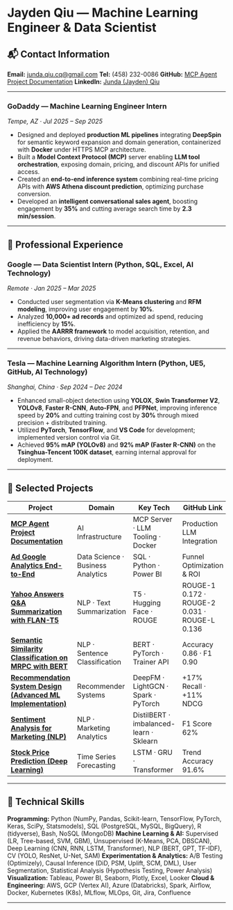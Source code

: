 # Jayden Qiu — Machine Learning Engineer & Data Scientist

## 📬 Contact Information

**Email:** [junda.qiu.cq@gmail.com](mailto:junda.qiu.cq@gmail.com)
**Tel:** (458) 232-0086
**GitHub:** [MCP Agent Project Documentation](https://github.com/Junda-Qiu/MCP_Agent_Project_documentation)
**LinkedIn:** [Junda (Jayden) Qiu](https://www.linkedin.com/in/junda-jayden-qiu-7b4aa5292)

---

### **GoDaddy — Machine Learning Engineer Intern**

*Tempe, AZ · Jul 2025 – Sep 2025*

* Designed and deployed **production ML pipelines** integrating **DeepSpin** for semantic keyword expansion and domain generation, containerized with **Docker** under HTTPS MCP architecture.
* Built a **Model Context Protocol (MCP)** server enabling **LLM tool orchestration**, exposing domain, pricing, and discount APIs for unified access.
* Created an **end-to-end inference system** combining real-time pricing APIs with **AWS Athena discount prediction**, optimizing purchase conversion.
* Developed an **intelligent conversational sales agent**, boosting engagement by **35%** and cutting average search time by **2.3 min/session**.

---

## 💼 Professional Experience

### **Google — Data Scientist Intern (Python, SQL, Excel, AI Technology)**

*Remote · Jan 2025 – Mar 2025*

* Conducted user segmentation via **K-Means clustering** and **RFM modeling**, improving user engagement by **10%**.
* Analyzed **10,000+ ad records** and optimized ad spend, reducing inefficiency by **15%**.
* Applied the **AARRR framework** to model acquisition, retention, and revenue behaviors, driving data-driven marketing strategies.

---


### **Tesla — Machine Learning Algorithm Intern (Python, UE5, GitHub, AI Technology)**

*Shanghai, China · Sep 2024 – Dec 2024*

* Enhanced small-object detection using **YOLOX**, **Swin Transformer V2**, **YOLOv8**, **Faster R-CNN**, **Auto-FPN**, and **PFPNet**, improving inference speed by **20%** and cutting training cost by **30%** through mixed precision + distributed training.
* Utilized **PyTorch**, **TensorFlow**, and **VS Code** for development; implemented version control via Git.
* Achieved **95% mAP (YOLOv8)** and **92% mAP (Faster R-CNN)** on the **Tsinghua-Tencent 100K dataset**, earning internal approval for deployment.

---

## 🚀 Selected Projects

| Project                                                                                                                                                                                    | Domain                            | Key Tech                                | GitHub Link                                   |
| ------------------------------------------------------------------------------------------------------------------------------------------------------------------------------------------ | --------------------------------- | --------------------------------------- | --------------------------------------------- |
| **[MCP Agent Project Documentation](https://github.com/Junda-Qiu/DS-Portfolio/blob/main/MCP_Agent_Project_documentation/README.md)**                                                       | AI Infrastructure                 | MCP Server · LLM Tooling · Docker       | Production LLM Integration                    |
| **[Ad Google Analytics End-to-End](https://github.com/Junda-Qiu/DS-Portfolio/blob/main/Ad-Google-Analytics-End2end/README.md)**                                                            | Data Science · Business Analytics | SQL · Python · Power BI                 | Funnel Optimization & ROI      
| **[Yahoo Answers Q&A Summarization with FLAN-T5](https://github.com/Junda-Qiu/DS-Portfolio/blob/main/Yahoo-Answers-Q%26A-Summarization-with-FLAN-T5/README.md)**                           | NLP · Text Summarization          | T5 · Hugging Face · ROUGE               | ROUGE-1 0.172 · ROUGE-2 0.031 · ROUGE-L 0.136 |
| **[Semantic Similarity Classification on MRPC with BERT](https://github.com/Junda-Qiu/DS-Portfolio/blob/main/Semantic%20Similarity%20Classification%20on%20MRPC%20with%20BERT/README.md)** | NLP · Sentence Classification     | BERT · PyTorch · Trainer API            | Accuracy 0.86 · F1 0.90                       |
| **[Recommendation System Design (Advanced ML Implementation)](https://github.com/Junda-Qiu/DS-Portfolio/blob/main/Recommendation%20System/README.md)**                                     | Recommender Systems               | DeepFM · LightGCN · Spark · PyTorch     | +17% Recall · +11% NDCG                       |
| **[Sentiment Analysis for Marketing (NLP)](https://github.com/Junda-Qiu/DS-Portfolio/blob/main/Sentiment%20Analysis%20for%20Marketing%20%28NLP%29/README.md)**                             | NLP · Marketing Analytics         | DistilBERT · imbalanced-learn · Sklearn | F1 Score 62%                                  |
| **[Stock Price Prediction (Deep Learning)](https://github.com/Junda-Qiu/DS-Portfolio/blob/main/Stock%20Price%20Prediction/README.md)**                                                     | Time Series Forecasting           | LSTM · GRU · Transformer                | Trend Accuracy 91.6%                          |

---

## 🧠 Technical Skills

**Programming:** Python (NumPy, Pandas, Scikit-learn, TensorFlow, PyTorch, Keras, SciPy, Statsmodels), SQL (PostgreSQL, MySQL, BigQuery), R (tidyverse), Bash, NoSQL (MongoDB)
**Machine Learning & AI:** Supervised (LR, Tree-based, SVM, GBM), Unsupervised (K-Means, PCA, DBSCAN), Deep Learning (CNN, RNN, LSTM, Transformer), NLP (BERT, GPT, TF-IDF), CV (YOLO, ResNet, U-Net, SAM)
**Experimentation & Analytics:** A/B Testing (Optimizely), Causal Inference (DiD, PSM, Uplift, SCM, DML), User Segmentation, Statistical Analysis (Hypothesis Testing, Power Analysis)
**Visualization:** Tableau, Power BI, Seaborn, Plotly, Excel, Looker
**Cloud & Engineering:** AWS, GCP (Vertex AI), Azure (Databricks), Spark, Airflow, Docker, Kubernetes (K8s), MLflow, MLOps, Git, Jira, Confluence

---
